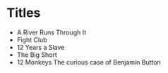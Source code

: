 # Titles

* A River Runs Through It
* Fight Club
* 12 Years a Slave
* The Big Short
* 12 Monkeys
The curious case of Benjamin Button
